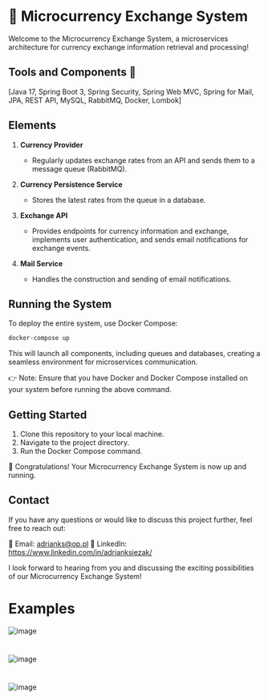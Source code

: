 # 🚀 Microcurrency Exchange System
Welcome to the Microcurrency Exchange System, a microservices architecture for currency exchange information retrieval and processing!

## Tools and Components 🔧
[Java 17, Spring Boot 3, Spring Security, Spring Web MVC, Spring for Mail, JPA, REST API, MySQL, RabbitMQ, Docker, Lombok]

## Elements
1. **Currency Provider**
   - Regularly updates exchange rates from an API and sends them to a message queue (RabbitMQ).

2. **Currency Persistence Service**
   - Stores the latest rates from the queue in a database.

3. **Exchange API**
   - Provides endpoints for currency information and exchange, implements user authentication, and sends email notifications for exchange events.

4. **Mail Service**
   - Handles the construction and sending of email notifications.

## Running the System
To deploy the entire system, use Docker Compose:
```bash
docker-compose up
```

This will launch all components, including queues and databases, creating a seamless environment for microservices communication.

👉 Note: Ensure that you have Docker and Docker Compose installed on your system before running the above command.

## Getting Started
1. Clone this repository to your local machine.
2. Navigate to the project directory.
3. Run the Docker Compose command.

🌟 Congratulations! Your Microcurrency Exchange System is now up and running.

## Contact
If you have any questions or would like to discuss this project further, feel free to reach out:

📧 Email: adrianks@op.pl
👔 LinkedIn: https://www.linkedin.com/in/adrianksiezak/

I look forward to hearing from you and discussing the exciting possibilities of our Microcurrency Exchange System!

# Examples

![image](https://github.com/adixks/exchange-api/assets/83171399/a6260184-2f52-4a62-8444-9887517d904b)
#

![image](https://github.com/adixks/exchange-api/assets/83171399/2dfd1d7b-d3da-4d8c-963c-1f3759e6ddee)
#

![image](https://github.com/adixks/exchange-api/assets/83171399/d262b2e0-bc82-4bd9-ac06-37a96b6e6a28)
